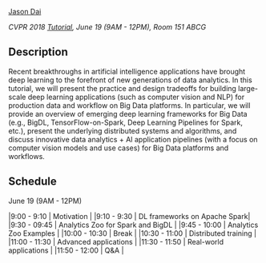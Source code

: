 [Jason Dai](https://www.linkedin.com/in/jasondai/)

*CVPR 2018 [Tutorial](http://cvpr2018.thecvf.com/program/tutorials), June 19 (9AM - 12PM), Room 151 ABCG*

## Description
Recent breakthroughs in artificial intelligence applications have brought deep learning to the forefront of new generations of data analytics. In this tutorial, we will present the practice and design tradeoffs for building large-scale deep learning applications (such as computer vision and NLP) for production data and workflow on Big Data platforms. In particular, we will provide an overview of emerging deep learning frameworks for Big Data (e.g., BigDL, TensorFlow-on-Spark, Deep Learning Pipelines for Spark, etc.), present the underlying distributed systems and algorithms, and discuss innovative data analytics + AI application pipelines (with a focus on computer vision models and use cases) for Big Data platforms and workflows.

## Schedule
June 19 (9AM - 12PM)

|9:00 - 9:10   | Motivation |
|9:10 - 9:30   | DL frameworks on Apache Spark|
|9:30 - 09:45  | Analytics Zoo for Spark and BigDL |
|9:45 - 10:00  | Analytics Zoo Examples |
|10:00 - 10:30 | Break |
|10:30 - 11:00 | Distributed training |
|11:00 - 11:30 | Advanced applications  |
|11:30 - 11:50 | Real-world applications |
|11:50 - 12:00 | Q&A |
